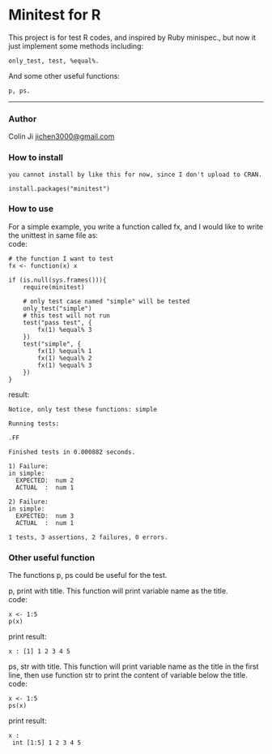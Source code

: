 # Minitest for R

This project is for test R codes, and inspired by Ruby minispec., but now it just implement some methods including:
    
    only_test, test, %equal%.
    
And some other useful functions:

    p, ps.

-----------------------

### Author

Colin Ji <jichen3000@gmail.com>


### How to install

    you cannot install by like this for now, since I don't upload to CRAN.

    install.packages("minitest")

### How to use

For a simple example, you write a function called fx, and I would like to write the unittest in same file as:
<br>code:

    # the function I want to test
    fx <- function(x) x

    if (is.null(sys.frames())){
        require(minitest)

        # only test case named "simple" will be tested
        only_test("simple")
        # this test will not run
        test("pass test", {
            fx(1) %equal% 3
        })
        test("simple", {
            fx(1) %equal% 1
            fx(1) %equal% 2
            fx(1) %equal% 3
        })
    }

result:

    Notice, only test these functions: simple

    Running tests:

    .FF

    Finished tests in 0.000882 seconds.

    1) Failure:
    in simple:
      EXPECTED:  num 2
      ACTUAL  :  num 1

    2) Failure:
    in simple:
      EXPECTED:  num 3
      ACTUAL  :  num 1

    1 tests, 3 assertions, 2 failures, 0 errors.


### Other useful function

The functions p, ps could be useful for the test.

p, print with title. This function will print variable name as the title.
<br>code:
    
    x <- 1:5
    p(x)

print result:

    x : [1] 1 2 3 4 5
    
ps, str with title. This function will print variable name as the title
in the first line, then use function str to print the content of variable below the title.
<br>code:
    
    x <- 1:5
    ps(x)

print result:

    x : 
     int [1:5] 1 2 3 4 5

